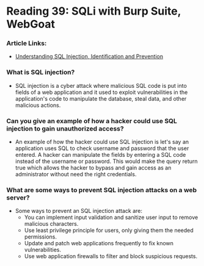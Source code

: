 # Reading 39: SQLi with Burp Suite, WebGoat

### Article Links: 
- [Understanding SQL Injection, Identification and Prevention](https://www.varonis.com/blog/sql-injection-identification-and-prevention-part-1/)

### What is SQL injection? 
- SQL injection is a cyber attack where malicious SQL code is put into fields of a web application and it used to exploit vulnerabilities in the application's code to manipulate the database, steal data, and other malicious actions.

### Can you give an example of how a hacker could use SQL injection to gain unauthorized access?
- An example of how the hacker could use SQL injection is let's say an application uses SQL to check username and password that the user entered. A hacker can manipulate the fields by entering a SQL code instead of the username or password. This would make the query return true which allows the hacker to bypass and gain access as an administrator without need the right credentials.

### What are some ways to prevent SQL injection attacks on a web server? 
-  Some ways to prevent an SQL injection attack are: 
    - You can implement input validation and sanitize user input to remove malicious characters.
    - Use least privilege principle for users, only giving them the needed permissions. 
    - Update and patch web applications frequently to fix known vulnerabilities. 
    - Use web application firewalls to filter and block suspicious requests. 
